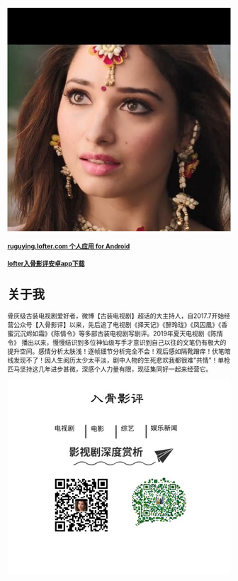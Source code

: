 ![lofter入骨影评](/img/ba.jpg "ruguying.lofter.com")

#### [ruguying.lofter.com 个人应用 for Android](https://www.lofter.com/app/ruguying)

#### [lofter入骨影评安卓app下载](https://www.lofter.com/appdownload/LOFTER_ruguying.apk "手机访问ruguying.lofter.com/app即可下载") 

# 关于我
骨灰级古装电视剧爱好者，微博【古装电视剧】超话的大主持人，自2017.7开始经营公众号【入骨影评】以来，先后追了电视剧《择天记》《醉玲珑》《凤囚凰》《香蜜沉沉烬如霜》《陈情令》等多部古装电视剧写剧评。2019年夏天电视剧《陈情令》 播出以来，慢慢结识到多位神仙级写手才意识到自己以往的文笔仍有极大的提升空间。感情分析太肤浅！逐帧细节分析完全不会！观后感如隔靴蹭痒！伏笔暗线发现不了！因人生阅历太少太平淡，剧中人物的生死悲欢我都很难"共情"！单枪匹马坚持这几年进步甚微，深感个人力量有限，现征集同好一起来经营它。

![关注我的公众号入骨影评](/img/gu.jpg "打开微信扫一扫")
